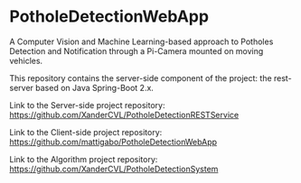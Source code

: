 # PotholeDetectionWebApp

A Computer Vision and Machine Learning-based approach to Potholes Detection and Notification through a Pi-Camera mounted on moving vehicles.

This repository contains the server-side component of the project: the rest-server based on Java Spring-Boot 2.x.

Link to the Server-side project repository: https://github.com/XanderCVL/PotholeDetectionRESTService

Link to the Client-side project repository: https://github.com/mattigabo/PotholeDetectionWebApp

Link to the Algorithm project repository: https://github.com/XanderCVL/PotholeDetectionSystem

